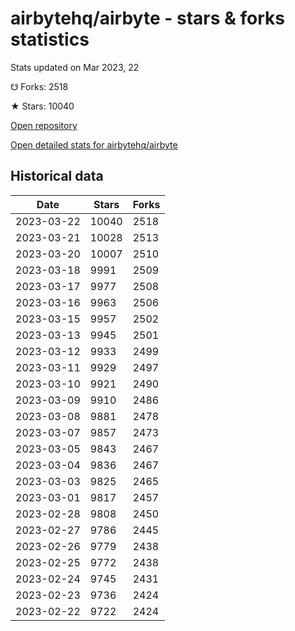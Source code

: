 # airbytehq/airbyte - stars & forks statistics

Stats updated on Mar 2023, 22

☋ Forks: 2518

★ Stars: 10040

[Open repository](https://github.com/airbytehq/airbyte)

[Open detailed stats for airbytehq/airbyte](https://reviewgithub.com/rep/airbytehq/airbyte)

## Historical data
| Date | Stars | Forks |
|------|-------|-------|
| 2023-03-22 | 10040 | 2518 | 
| 2023-03-21 | 10028 | 2513 | 
| 2023-03-20 | 10007 | 2510 | 
| 2023-03-18 | 9991 | 2509 | 
| 2023-03-17 | 9977 | 2508 | 
| 2023-03-16 | 9963 | 2506 | 
| 2023-03-15 | 9957 | 2502 | 
| 2023-03-13 | 9945 | 2501 | 
| 2023-03-12 | 9933 | 2499 | 
| 2023-03-11 | 9929 | 2497 | 
| 2023-03-10 | 9921 | 2490 | 
| 2023-03-09 | 9910 | 2486 | 
| 2023-03-08 | 9881 | 2478 | 
| 2023-03-07 | 9857 | 2473 | 
| 2023-03-05 | 9843 | 2467 | 
| 2023-03-04 | 9836 | 2467 | 
| 2023-03-03 | 9825 | 2465 | 
| 2023-03-01 | 9817 | 2457 | 
| 2023-02-28 | 9808 | 2450 | 
| 2023-02-27 | 9786 | 2445 | 
| 2023-02-26 | 9779 | 2438 | 
| 2023-02-25 | 9772 | 2438 | 
| 2023-02-24 | 9745 | 2431 | 
| 2023-02-23 | 9736 | 2424 | 
| 2023-02-22 | 9722 | 2424 | 

